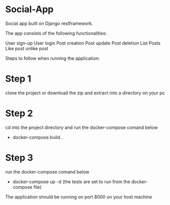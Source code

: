 # Social-App

Social app built on Django restframework.

The app consists of the following functionalities:

User sign-up
User login
Post creation
Post update
Post deletion
List Posts
Like post
unlike post

Steps to follow when running the application:

# Step 1
clone the project or download the zip and extract into a directory on your pc

# Step 2
cd into the project directory and run the docker-compose comand below
  - docker-compose build .
  
# Step 3
run the docker-compose comand below
  - docker-compose up -d
(the tests are set to run from the docker-compose file)

The application should be running on port 8000 on your host machine

